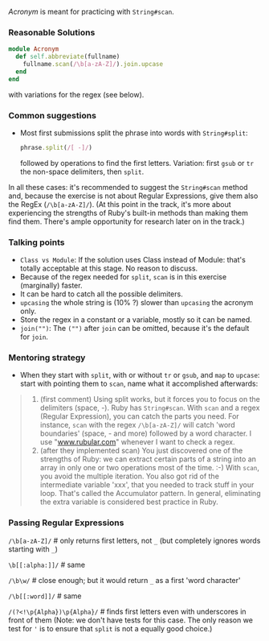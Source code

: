 _Acronym_ is meant for practicing with `String#scan`.

### Reasonable Solutions

```ruby
module Acronym
  def self.abbreviate(fullname)
    fullname.scan(/\b[a-zA-Z]/).join.upcase
  end
end
```
with variations for the regex (see below).

### Common suggestions
* Most first submissions split the phrase into words with `String#split`:
  ```ruby
  phrase.split(/[ -]/)
  ```
  followed by operations to find the first letters.
  Variation: first `gsub` or `tr` the non-space delimiters, then `split`.

In all these cases: it's recommended to suggest the `String#scan` method and, because the exercise is not about Regular Expressions, give them also the RegEx (`/\b[a-zA-Z]/`). (At this point in the track, it's more about experiencing the strengths of Ruby's built-in methods than making them find them. There's ample opportunity for research later on in the track.)

### Talking points
* `Class vs Module`: If the solution uses Class instead of Module: that's totally acceptable at this stage. No reason to discuss.
* Because of the regex needed for `split`, `scan` is in this exercise (marginally) faster.
* It can be hard to catch all the possible delimiters.
* `upcasing` the whole string is (10% ?) slower than `upcasing` the acronym only.
* Store the regex in a constant or a variable, mostly so it can be named.
* `join("")`: The `("")` after `join` can be omitted, because it's the default for `join`.


### Mentoring strategy
* When they start with `split`, with or without `tr` or `gsub`, and `map` to `upcase`: start with pointing them to `scan`, name what it accomplished afterwards:
> 1) (first comment)
  Using split works, but it forces you to focus on the delimiters (space, -). Ruby has `String#scan`. With `scan` and a regex (Regular Expression), you can catch the parts you need. For instance, `scan` with the regex `/\b[a-zA-Z]/` will catch 'word boundaries' (space, - and more) followed by a word character.
I use "www.rubular.com" whenever I want to check a regex.
> 2) (after they implemented scan)
  You just discovered one of the strengths of Ruby: we can extract certain parts of a string into an array in only one or two operations most of the time. :-)
With `scan`, you avoid the multiple iteration. You also got rid of the intermediate variable 'xxx', that you needed to track stuff in your loop. That's called the Accumulator pattern. In general, eliminating the extra variable is considered best practice in Ruby.

### Passing Regular Expressions
`/\b[a-zA-Z]/` # only returns first letters, not `_` (but completely ignores words starting with `_`)

`\b[[:alpha:]]/` # same

`/\b\w/` # close enough; but it would return `_` as a first 'word character'

`/\b[[:word]]/` # same

`/(?<!\p{Alpha})\p{Alpha}/` # finds first letters even with underscores in front of them (Note: we don't have tests for this case. The only reason we test for `'` is to ensure that `split` is not a equally good choice.)
